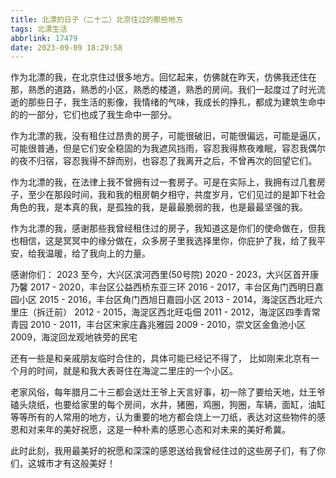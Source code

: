 ```yaml
---
title: 北漂的日子（二十二）北京住过的那些地方
tags: 北漂生活
abbrlink: 17479
date: 2023-09-09 18:29:58
---
```


作为北漂的我，在北京住过很多地方。回忆起来，仿佛就在昨天，仿佛我还住在那，熟悉的道路，熟悉的小区，熟悉的楼道，熟悉的房间。我们一起度过了时光流逝的那些日子，我生活的影像，我情绪的气味，我成长的挣扎，都成为建筑生命中的的一部分，它们也成了我生命中一部分。

作为北漂的我，没有租住过昂贵的房子，可能很破旧，可能很偏远，可能是逼仄，可能很普通，但是它们安全稳固的为我遮风挡雨，容忍我得熬夜难眠，容忍我偶尔的夜不归宿，容忍我得不辞而别，也容忍了我离开之后，不曾再次的回望它们。

作为北漂的我，在法律上我不曾拥有过一套房子。可是在实际上，我拥有过几套房子，至少在那段时间，我和我的租房朝夕相守，共度岁月，它们见过的是卸下社会角色的我，是本真的我，是孤独的我，是最最脆弱的我，也是最最坚强的我。 

作为北漂的我，感谢那些我曾经租住过的房子，我知道这是你们的使命做在，但我也相信，这是冥冥中的缘分做在，众多房子里我选择里你，你庇护了我，给了我平安，给我温暖，给了我向上的力量。

感谢你们：
2023 至今，大兴区滨河西里(50号院)
2020 - 2023，大兴区首开康乃馨
2017 - 2020，丰台区公益西桥东亚三环
2016 - 2017，丰台区角门西明日嘉园小区
2015 - 2016，丰台区角门西旭日嘉园小区
2013 - 2014，海淀区西北旺六里庄（拆迁前）
2012 - 2015，海淀区西北旺屯佃
2011 - 2012，海淀区四季青常青园
2010 - 2011，丰台区宋家庄鑫兆雅园
2009 - 2010，崇文区金鱼池小区
2009，海淀回龙观地铁旁的民宅

还有一些是和亲戚朋友临时合住的，具体可能已经记不得了， 比如刚来北京有一个月的时间，就是和我大表哥住在海淀二里庄的一个小区。

老家风俗，每年腊月二十三都会送灶王爷上天言好事，初一除了要给天地，灶王爷磕头烧纸，也要给家里的每个房间，水井，猪圈，鸡圈，狗圈，车辆，面缸，油缸等等所有的人常用的地方，认为重要的地方都会烧上一刀纸，表达对这些物件的感恩和对来年的美好祝愿，这是一种朴素的感恩心态和对未来的美好希冀。

此时此刻，我用最美好的祝愿和深深的感恩送给我曾经住过的这些房子们，有了你们，这城市才有这般美好！





